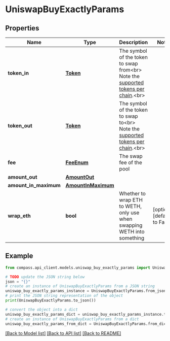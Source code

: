 # UniswapBuyExactlyParams


## Properties

Name | Type | Description | Notes
------------ | ------------- | ------------- | -------------
**token_in** | [**Token**](Token.md) | The symbol of the token to swap from&lt;br&gt; Note the [supported tokens per chain](/#/#token-table).&lt;br&gt; | 
**token_out** | [**Token**](Token.md) | The symbol of the token to swap to&lt;br&gt; Note the [supported tokens per chain](/#/#token-table).&lt;br&gt; | 
**fee** | [**FeeEnum**](FeeEnum.md) | The swap fee of the pool | 
**amount_out** | [**AmountOut**](AmountOut.md) |  | 
**amount_in_maximum** | [**AmountInMaximum**](AmountInMaximum.md) |  | 
**wrap_eth** | **bool** | Whether to wrap ETH to WETH, only use when swapping WETH into something | [optional] [default to False]

## Example

```python
from compass.api_client.models.uniswap_buy_exactly_params import UniswapBuyExactlyParams

# TODO update the JSON string below
json = "{}"
# create an instance of UniswapBuyExactlyParams from a JSON string
uniswap_buy_exactly_params_instance = UniswapBuyExactlyParams.from_json(json)
# print the JSON string representation of the object
print(UniswapBuyExactlyParams.to_json())

# convert the object into a dict
uniswap_buy_exactly_params_dict = uniswap_buy_exactly_params_instance.to_dict()
# create an instance of UniswapBuyExactlyParams from a dict
uniswap_buy_exactly_params_from_dict = UniswapBuyExactlyParams.from_dict(uniswap_buy_exactly_params_dict)
```
[[Back to Model list]](../README.md#documentation-for-models) [[Back to API list]](../README.md#documentation-for-api-endpoints) [[Back to README]](../README.md)



